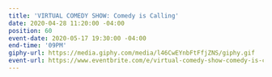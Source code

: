 ```yaml
---
title: 'VIRTUAL COMEDY SHOW: Comedy is Calling'
date: 2020-04-28 11:20:00 -04:00
position: 60
event-date: 2020-05-17 19:30:00 -04:00
end-time: '09PM'
giphy-url: https://media.giphy.com/media/l46CwEYnbFtFfjZNS/giphy.gif
event-url: https://www.eventbrite.com/e/virtual-comedy-show-comedy-is-calling-tickets-103827910074
---
```


